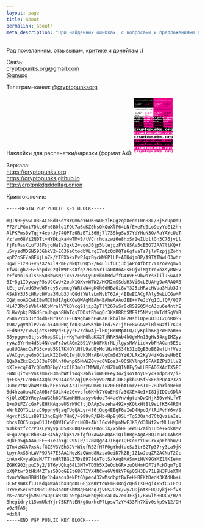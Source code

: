 ```yaml
---
layout: page
title: About
permalink: about/
meta_description: "При найденных ошибках, с вопросами и предложениями просьба писать по адресам на данной странице"
---
```


Рад пожеланиям, отзывывам, критике и <a href="/donate">донейтам</a> :)

Связь:<br><a href="mailto:cryptopunks.org@gmail.com">cryptopunks.org@gmail.com</a><br><a href="https://t.me/gnupg" target="_blank">@gnupg</a><br>

Телеграм-канал: <a href="https://t.me/cryptopunksorg" target="_blank">@cryptopunksorg</a><br>

Наклейки для распечатки/нарезки (формат А4):
<a href="/assets/images/cryptopunks_stickers_a4.pdf" target="_blank"><img src="/assets/images/cryptopunks_stickers_a4_preview.png" style="width: 20%; margin: 7px 0px;" /></a>

Зеркала:<br>
<a href="https://cryptopunks.org">https://cryptopunks.org</a><br>
<a href="https://cryptopunks.github.io">https://cryptopunks.github.io</a><br>
<a href="http://crptpnkdgddolfag.onion">http://crptpnkdgddolfag.onion</a><br>

Криптоключик:

```
-----BEGIN PGP PUBLIC KEY BLOCK-----

mQINBFy5wLUBEACeBdD5dYRrQm6dY6DK+WURYlKQgzqa8ednI0nB8L/8j5c9pDd9
F72YLPGmt7DkL6Fn0B0lo1FQU7a6uKZ0hsQkQuXlF64LNfE+eFd0Lo9eyYoE12hh
AlPKPms0vTqj+4eorJy74QPTzORzBTi36Hj7l73SkgSv57YdYHuN3Q/RaYAYcUoT
/zfwm68Vi2N0Tt+HYDkqka4wTM+S/tVCrrhdazwi6e8hxSr2wIUpltGn3C76jvLl
fjFsRssXLuYU8FsjqHaIs3gxU2+vqoJ0jp5blejgzFYt8SAv5cE6O7JAA7ltKQ+f
u5vysdMDSN593GbkV2+E636aOtodbVLrqI7mQzQdKQTs6gfvaTs7jlWFzpjjZohh
xpP7oSF/a8F4jLn7k/fTPXbkxPvPJqzBycWWGPlLP+A0K4jm0P/A9TtTWwLO3whr
0gwTETz9u+vSsX2aJl9PmE/NkQtQYQ5Z/64LlIfULj3bjAPr4fbtt7Y1zoW2qmvo
Tfw4Lgh2EG+hbpdxCzQlW9tSs8fqz7RDV5r1Ta0ARnAHsEOjxiMgtrexoXsyRNHv
c+fWonTnJlssR508bwsM/ix6YZFwVCyGUvkmhRdwffG4nvFS9bwaYs3lilJSwATz
6I+8g1I9yewyP5sU9CwU+2ouk1QXvvW7W2/MCM2mSSdsH3ViScLEUAHg9wARAQAB
tEtjcnlwdG9wdW5rcy5vcmcgYWRtaW4gKGh0dHBzOi8vY3J5cHRvcHVua3Mub3Jn
KSA8Y3J5cHRvcHVua3Mub3JnQGdtYWlsLmNvbT6JAj4EEwECACgFAly5wLUCGwMF
CQWjmoAGCwkIBwMCBhUIAgkKCwQWAgMBAh4BAheAAAoJEE+H7eJbYg1CLfQP/0G7
Ki47JRy5sVbl+NCoWralVYkDYcg91jipZpTlY267wSr0cRS2SQ5McAJou6e4nthE
6LHw/pkjP86dSrnUbqah8HaTqsTDDsfBYogQr3KaBRRhSME9f5NMvjmWIdfSqVYR
2S8n2Yxb3IYd4dhEMrDXn1EECN9ghAEhP4KaB1kbalmE2HshlOp+uU3OI2QoROSS
T9B7yqVNhlP2xoIo+4m9PBjfo03DAeSKYbFiPd75c1jhFe8VGGVMlRl6Nzfl7KD8
EFdNRz/YxS3jotsFMMydZCyyrFZrchwAj+lROjRrBMpACQ/CyKplh6BgZWHzaR+6
88ypggvx6tjsv9hopSCLjr+KgYaNHQkaKX2TjNRX9Ab4kQgWMn13gHv34xgIMZyy
ryAz6YrHm4dSb4N/qwFrJwtAGm2B91VkNQFKUrNLjlgysMW/iidxvbFHAGan5ESc
eu8UOAecCsPG3cveb5S17K4QYlNfL9aUEyMdlHzHhS34b31qEgB3oB69wtUhfVeb
sVACgvtgw6oOC1wiKI2EwO1Iwj8Uk3MrAE4UqCmSd3Yi6JLRx2KyV4iKGsiwHb6I
1QaOeZkcEx1DJ3uF9DlnfOwhpG5NwWZ0vyc0VEos3+06SKYlnpf5FAKIZPiDllV2
oXIe+cqE47cQDmMQFbyVsxClE3nQsIMWWU/6zUZluQINBFy5wLUBEADGXAdTX5FC
ENNIQiYwEVnXzmnxB3mShWtlYoqS2Gh7inW0BEey34ZjsoYAoyUEyc+1dpn8V/iF
q+FX6/CZnHocAXQbUzK944cdcZqjQP305yVDrNGbIDEGpkbU95fSkEBoPQc423Za
Dumc/tNLVbWMr3b/bFepYwLArJI02yGUmeLIu20EFFbACnr/+sIIF7HJhrlo0ekm
6d4hza0awJCeA0BrPSULk4e2Gvvsfc6K+h7YOuEHSfz3GXE+4eI+I81jIDQcGDlA
KjQlzOEQYReyAuWG8h6GFKwmHHHuasywUdocT44aeVn/dgtakDwQHjX50vWNLfWT
1+nOiFZ/cGoPvEHtHAqpeUSrW9CltjDAAp3ezeha492xyKQtxHt8l9eLfK5K4R0H
xWrRZOYGLirzC9ppnyNjaqTUqQALyr4f6jQqg4EEgF6vIeD4HpoJ/tRUPvhY6v/S
Kgvcfl5LLsB9T13ngEgMn7HmQ/+999vR/EHb+Hp9j0SUfTg53Qshd7CtQvziaIeL
ohcsIOC5uxpwD1JteQ0W1CwSPriN6R+AWi1GovHMpnNwEJKS/d31Nt2wrMLluyJM
WJhkNtfZcZPUXLyWyvpuDS8Ru0QXHexXP0oCiX/xShHEIeW6uZaib1Ube+xokRM7
kEqu2cquCRh054E345byckpKYZFfgfDkAwARAQABiQIlBBgBAgAPBQJcucC1AhsM
BQkFo5qAAAoJEE+H7eJbYg1C9SIP/17NaQgo4JT6qcIQECe0rYDxCrxxpFhhhu/9
QTn4zWXA7xsAsfGZSV3VEh3JV+WiqfRSZfH7P0gYhdtueSz3trS2Tp37ry3La9jK
tpyrAxSBhLWVP9JR47E3AA1HqzKzQWmd8HzsaQeiD7kZBj1Z1wJeqZR2ACNaT2Cc
cnAnxK+yaKuzM/TTrnHRTBGLZ7DzB978dATotS/XAq8MASm+iHVK9GYMZ1lKIeHm
ZGHK902jpuI0y2/BT6yUQkq64L3MTvTD5h5XIeOdbGRxzuOtHmHOF7iPcH7gm7pE
pXQPtwfQtHkM4ZTes5DDqGEEt68GTIYX4NCwe6Vt8kYP6pQ5H3Dv71L9N3FUeXTK
dvnrW9umBBHdIQvJb4uaosOekEtGYpeoA32wMsdbpfBVEeHHBEKtDedK3KAdHb+i
DCGtXWRXflJIKdg4WahcbXDqoOLGEjxKKPtoWEmBsRnjcQHiTs0Rgi4+SfC5TFnO
OYveYSeI6t3MHc19bG3ooUt6hM8qEGRnqJjvGS2Ozc/wyZQDjntKEUQDykj+EfvX
cK+ZaKrHjSM5Dr4UpCWRr8TbStp4EwFhQyROeaL4w7eT3F3jI/BxwlhB0OCx/H/n
Bhegidryt15wmUkHYjr75KFRtEH/g8u/hcP7LpsvTzYM433Ph7Xiv0skp9V12/DH
v0zMfA5j
=dxR4
-----END PGP PUBLIC KEY BLOCK-----

```
